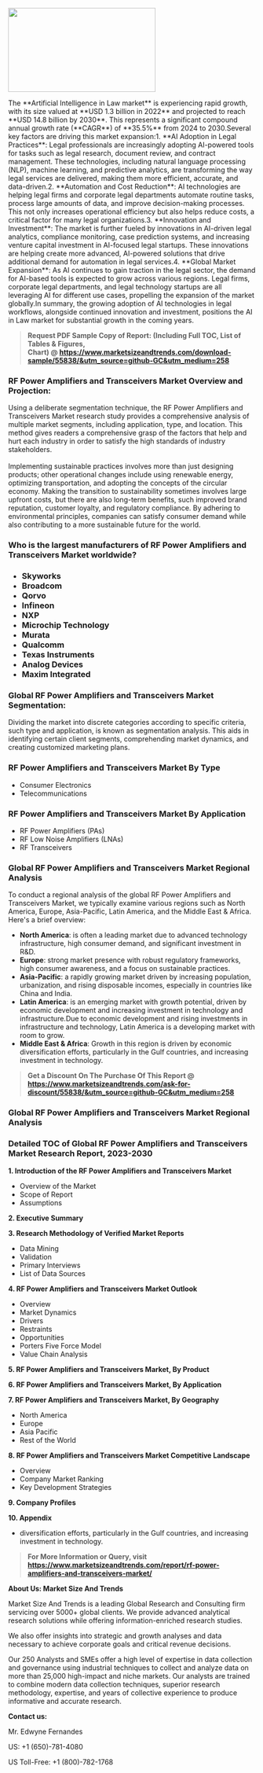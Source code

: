 <p><img class="alignnone size-medium wp-image-20088" src="https://ffe5etoiles.com/wp-content/uploads/2024/12/MST1-300x171.png" alt="" width="300" height="171" /></p>The **Artificial Intelligence in Law market** is experiencing rapid growth, with its size valued at **USD 1.3 billion in 2022** and projected to reach **USD 14.8 billion by 2030**. This represents a significant compound annual growth rate (**CAGR**) of **35.5%** from 2024 to 2030.Several key factors are driving this market expansion:1. **AI Adoption in Legal Practices**: Legal professionals are increasingly adopting AI-powered tools for tasks such as legal research, document review, and contract management. These technologies, including natural language processing (NLP), machine learning, and predictive analytics, are transforming the way legal services are delivered, making them more efficient, accurate, and data-driven.2. **Automation and Cost Reduction**: AI technologies are helping legal firms and corporate legal departments automate routine tasks, process large amounts of data, and improve decision-making processes. This not only increases operational efficiency but also helps reduce costs, a critical factor for many legal organizations.3. **Innovation and Investment**: The market is further fueled by innovations in AI-driven legal analytics, compliance monitoring, case prediction systems, and increasing venture capital investment in AI-focused legal startups. These innovations are helping create more advanced, AI-powered solutions that drive additional demand for automation in legal services.4. **Global Market Expansion**: As AI continues to gain traction in the legal sector, the demand for AI-based tools is expected to grow across various regions. Legal firms, corporate legal departments, and legal technology startups are all leveraging AI for different use cases, propelling the expansion of the market globally.In summary, the growing adoption of AI technologies in legal workflows, alongside continued innovation and investment, positions the AI in Law market for substantial growth in the coming years.</p><blockquote id="" class=""><strong>Request PDF Sample Copy of Report: (Including Full TOC, List of Tables &amp; Figures, Chart)&nbsp;@&nbsp;<strong><a href="https://www.marketsizeandtrends.com/download-sample/55838/&utm_source=github-GC&utm_medium=258" target="_blank">https://www.marketsizeandtrends.com/download-sample/55838/&utm_source=github-GC&utm_medium=258</a></strong></strong></blockquote><h3 id="" class="">RF Power Amplifiers and Transceivers Market&nbsp;Overview and Projection:</h3><p id="" class="">Using a deliberate segmentation technique, the RF Power Amplifiers and Transceivers Market research study provides a comprehensive analysis of multiple market segments, including application, type, and location. This method gives readers a comprehensive grasp of the factors that help and hurt each industry in order to satisfy the high standards of industry stakeholders. <br /> <br />Implementing sustainable practices involves more than just designing products; other operational changes include using renewable energy, optimizing transportation, and adopting the concepts of the circular economy. Making the transition to sustainability sometimes involves large upfront costs, but there are also long-term benefits, such improved brand reputation, customer loyalty, and regulatory compliance. By adhering to environmental principles, companies can satisfy consumer demand while also contributing to a more sustainable future for the world.</p><h3 id="" class="">Who is the largest manufacturers of&nbsp;RF Power Amplifiers and Transceivers Market worldwide?</h3><h3 class=""><p><ul><li>Skyworks </li><li> Broadcom </li><li> Qorvo </li><li> Infineon </li><li> NXP </li><li> Microchip Technology </li><li> Murata </li><li> Qualcomm </li><li> Texas Instruments </li><li> Analog Devices </li><li> Maxim Integrated</li></ul></p></h3><h3 id="" class="">Global&nbsp;RF Power Amplifiers and Transceivers Market Segmentation:</h3><p id="" class="">Dividing the market into discrete categories according to specific criteria, such type and application, is known as segmentation analysis. This aids in identifying certain client segments, comprehending market dynamics, and creating customized marketing plans.</p><h3 id="" class="">RF Power Amplifiers and Transceivers Market&nbsp;By Type</h3><p><p><ul><li>Consumer Electronics </li><li> Telecommunications</p></li></ul></p></p><h3 id="" class="">RF Power Amplifiers and Transceivers Market&nbsp;By Application</h3><p class=""><p><ul><li>RF Power Amplifiers (PAs) </li><li> RF Low Noise Amplifiers (LNAs) </li><li> RF Transceivers</li></ul></p></p><h3 id="" class="">Global RF Power Amplifiers and Transceivers Market Regional Analysis</h3><p id="" class="">To conduct a regional analysis of the global RF Power Amplifiers and Transceivers Market, we typically examine various regions such as North America, Europe, Asia-Pacific, Latin America, and the Middle East &amp; Africa. Here's a brief overview:</p><ul><li><strong>North America</strong>: is often a leading market due to advanced technology infrastructure, high consumer demand, and significant investment in R&amp;D.</li><li><strong>Europe</strong>: strong market presence with robust regulatory frameworks, high consumer awareness, and a focus on sustainable practices.</li><li><strong>Asia-Pacific</strong>: a rapidly growing market driven by increasing population, urbanization, and rising disposable incomes, especially in countries like China and India.</li><li><strong>Latin America</strong>: is an emerging market with growth potential, driven by economic development and increasing investment in technology and infrastructure.Due to economic development and rising investments in infrastructure and technology, Latin America is a developing market with room to grow.</li><li><strong>Middle East &amp; Africa</strong>: Growth in this region is driven by economic diversification efforts, particularly in the Gulf countries, and increasing investment in technology.</li></ul><blockquote id="" class=""><strong>Get a Discount On The Purchase Of This Report @ <strong><a href="https://www.marketsizeandtrends.com/ask-for-discount/55838/&utm_source=github-GC&utm_medium=258" target="_blank">https://www.marketsizeandtrends.com/ask-for-discount/55838/&utm_source=github-GC&utm_medium=258</a></strong></strong></blockquote><h3 id="" class="">Global RF Power Amplifiers and Transceivers Market Regional Analysis</h3><h3 id="" class="">Detailed TOC of Global RF Power Amplifiers and Transceivers Market Research Report, 2023-2030</h3><p id="" class=""><strong>1. Introduction of the RF Power Amplifiers and Transceivers Market</strong></p><ul><li>Overview of the Market</li><li>Scope of Report</li><li>Assumptions</li></ul><p id="" class=""><strong>2. Executive Summary</strong></p><p id="" class=""><strong>3. Research Methodology of Verified Market Reports</strong></p><ul><li>Data Mining</li><li>Validation</li><li>Primary Interviews</li><li>List of Data Sources</li></ul><p id="" class=""><strong>4. RF Power Amplifiers and Transceivers Market Outlook</strong></p><ul><li>Overview</li><li>Market Dynamics</li><li>Drivers</li><li>Restraints</li><li>Opportunities</li><li>Porters Five Force Model</li><li>Value Chain Analysis</li></ul><p id="" class=""><strong>5. RF Power Amplifiers and Transceivers Market, By Product</strong></p><p id="" class=""><strong>6. RF Power Amplifiers and Transceivers Market, By Application</strong></p><p id="" class=""><strong>7. RF Power Amplifiers and Transceivers Market, By Geography</strong></p><ul><li>North America</li><li>Europe</li><li>Asia Pacific</li><li>Rest of the World</li></ul><p id="" class=""><strong>8. RF Power Amplifiers and Transceivers Market Competitive Landscape</strong></p><ul><li>Overview</li><li>Company Market Ranking</li><li>Key Development Strategies</li></ul><p id="" class=""><strong>9. Company Profiles</strong></p><p id="" class=""><strong>10. Appendix</strong></p><ul><li>diversification efforts, particularly in the Gulf countries, and increasing investment in technology.</li></ul><blockquote id="" class=""><strong>For More Information or Query, visit <strong><strong><a href="https://www.marketsizeandtrends.com/report/rf-power-amplifiers-and-transceivers-market/" target="_blank">https://www.marketsizeandtrends.com/report/rf-power-amplifiers-and-transceivers-market/</a></strong></strong></strong></blockquote><p id="" class=""><strong>About Us: Market Size And Trends</strong></p><p id="" class="">Market Size And Trends is a leading Global Research and Consulting firm servicing over 5000+ global clients. We provide advanced analytical research solutions while offering information-enriched research studies.</p><p id="" class="">We also offer insights into strategic and growth analyses and data necessary to achieve corporate goals and critical revenue decisions.</p><p id="" class="">Our 250 Analysts and SMEs offer a high level of expertise in data collection and governance using industrial techniques to collect and analyze data on more than 25,000 high-impact and niche markets. Our analysts are trained to combine modern data collection techniques, superior research methodology, expertise, and years of collective experience to produce informative and accurate research.</p><p id="" class=""><strong>Contact us:</strong></p><p id="" class="">Mr. Edwyne Fernandes</p><p id="" class="">US: +1 (650)-781-4080</p><p id="" class="">US Toll-Free: +1 (800)-782-1768</p>

